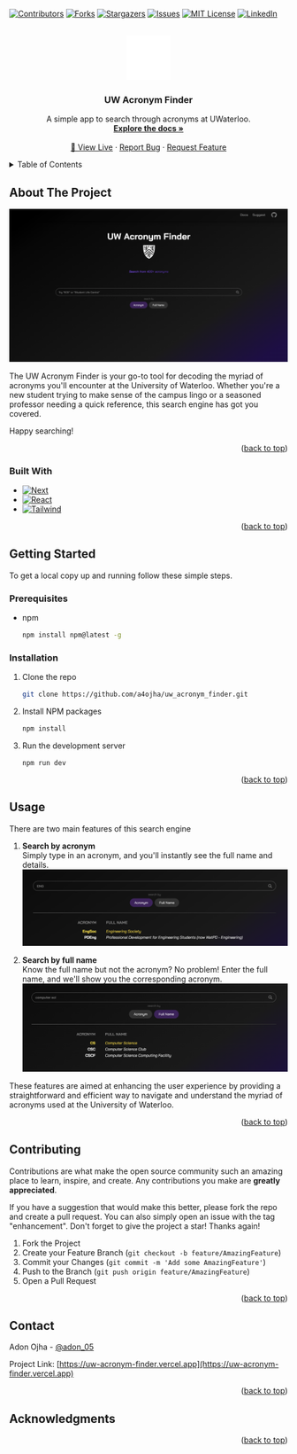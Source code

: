 <!-- Improved compatibility of back to top link: See: https://github.com/othneildrew/Best-README-Template/pull/73 -->
<a id="readme-top"></a>
<!--
*** Thanks for checking out the Best-README-Template. If you have a suggestion
*** that would make this better, please fork the repo and create a pull request
*** or simply open an issue with the tag "enhancement".
*** Don't forget to give the project a star!
*** Thanks again! Now go create something AMAZING! :D
-->



<!-- PROJECT SHIELDS -->
<!--
*** I'm using markdown "reference style" links for readability.
*** Reference links are enclosed in brackets [ ] instead of parentheses ( ).
*** See the bottom of this document for the declaration of the reference variables
*** for contributors-url, forks-url, etc. This is an optional, concise syntax you may use.
*** https://www.markdownguide.org/basic-syntax/#reference-style-links
-->
[![Contributors][contributors-shield]][contributors-url]
[![Forks][forks-shield]][forks-url]
[![Stargazers][stars-shield]][stars-url]
[![Issues][issues-shield]][issues-url]
[![MIT License][license-shield]][license-url]
[![LinkedIn][linkedin-shield]][linkedin-url]



<!-- PROJECT LOGO -->
<br />
<div align="center">
  <a href="https://github.com/a4ojha/uw_acronym_finder">
    <img src="public/icon1.png" alt="Logo" width="80" height="80">
  </a>

<h3 align="center">UW Acronym Finder</h3>

  <p align="center">
    A simple app to search through acronyms at UWaterloo.
    <br />
    <a href="https://github.com/a4ojha/uw_acronym_finder"><strong>Explore the docs »</strong></a>
    <br />
    <br />
    <a href="https://uw-acronym-finder.vercel.app">🚀 View Live</a>
    ·
    <a href="https://github.com/a4ojha/uw_acronym_finder/issues/new?labels=bug&template=bug-report---.md">Report Bug</a>
    ·
    <a href="https://github.com/a4ojha/uw_acronym_finder/issues/new?labels=enhancement&template=feature-request---.md">Request Feature</a>
  </p>
</div>



<!-- TABLE OF CONTENTS -->
<details>
  <summary>Table of Contents</summary>
  <ol>
    <li>
      <a href="#about-the-project">About The Project</a>
      <ul>
        <li><a href="#built-with">Built With</a></li>
      </ul>
    </li>
    <li>
      <a href="#getting-started">Getting Started</a>
      <ul>
        <li><a href="#prerequisites">Prerequisites</a></li>
        <li><a href="#installation">Installation</a></li>
      </ul>
    </li>
    <li><a href="#usage">Usage</a></li>
    <!-- <li><a href="#roadmap">Roadmap</a></li> -->
    <li><a href="#contributing">Contributing</a></li>
    <!-- <li><a href="#license">License</a></li> -->
    <li><a href="#contact">Contact</a></li>
    <li><a href="#acknowledgments">Acknowledgments</a></li>
  </ol>
</details>



<!-- ABOUT THE PROJECT -->
## About The Project

[![Product Name Screen Shot][product-screenshot]](https://example.com)

The UW Acronym Finder is your go-to tool for decoding the myriad of acronyms you'll encounter at the University of Waterloo. Whether you're a new student trying to make sense of the campus lingo or a seasoned professor needing a quick reference, this search engine has got you covered.

Happy searching!

<p align="right">(<a href="#readme-top">back to top</a>)</p>



### Built With

* [![Next][Next.js]][Next-url]
* [![React][React.js]][React-url]
* [![Tailwind][Tailwindcss]][Tailwind-url]


<p align="right">(<a href="#readme-top">back to top</a>)</p>



<!-- GETTING STARTED -->
## Getting Started

To get a local copy up and running follow these simple steps.

### Prerequisites


* npm
  ```sh
  npm install npm@latest -g
  ```

### Installation

1. Clone the repo
   ```sh
   git clone https://github.com/a4ojha/uw_acronym_finder.git
   ```
2. Install NPM packages
   ```sh
   npm install
   ```
3. Run the development server
    ```
    npm run dev
    ```

<p align="right">(<a href="#readme-top">back to top</a>)</p>



<!-- USAGE EXAMPLES -->
## Usage

There are two main features of this search engine  

1. **Search by acronym**  
    Simply type in an acronym, and you'll instantly see the full name and details.
[![Demo][demo-screenshot]](https://example.com)  

2. **Search by full name**  
    Know the full name but not the acronym? No problem! Enter the full name, and we'll show you the corresponding acronym.  
[![Demo2][demo-screenshot2]](https://example.com)  

These features are aimed at enhancing the user experience by providing a straightforward and efficient way to navigate and understand the myriad of acronyms used at the University of Waterloo.


<!-- _For more examples, please refer to the [Documentation](https://example.com)_ -->

<p align="right">(<a href="#readme-top">back to top</a>)</p>



<!-- ROADMAP -->
<!-- ## Roadmap

- [ ] Feature 1
- [ ] Feature 2
- [ ] Feature 3
    - [ ] Nested Feature

See the [open issues](https://github.com/a4ojha/uw_acronym_finder/issues) for a full list of proposed features (and known issues).

<p align="right">(<a href="#readme-top">back to top</a>)</p> -->



<!-- CONTRIBUTING -->
## Contributing

Contributions are what make the open source community such an amazing place to learn, inspire, and create. Any contributions you make are **greatly appreciated**.

If you have a suggestion that would make this better, please fork the repo and create a pull request. You can also simply open an issue with the tag "enhancement".
Don't forget to give the project a star! Thanks again!

1. Fork the Project
2. Create your Feature Branch (`git checkout -b feature/AmazingFeature`)
3. Commit your Changes (`git commit -m 'Add some AmazingFeature'`)
4. Push to the Branch (`git push origin feature/AmazingFeature`)
5. Open a Pull Request

<p align="right">(<a href="#readme-top">back to top</a>)</p>



<!-- LICENSE -->
<!-- ## License

Distributed under the MIT License. See `LICENSE.txt` for more information.

<p align="right">(<a href="#readme-top">back to top</a>)</p> -->



<!-- CONTACT -->
## Contact

Adon Ojha - [@adon_05](https://twitter.com/adon_05)

Project Link: [https://uw-acronym-finder.vercel.app](https://uw-acronym-finder.vercel.app)

<p align="right">(<a href="#readme-top">back to top</a>)</p>



<!-- ACKNOWLEDGMENTS -->
## Acknowledgments

<p align="right">(<a href="#readme-top">back to top</a>)</p>



<!-- MARKDOWN LINKS & IMAGES -->
<!-- https://www.markdownguide.org/basic-syntax/#reference-style-links -->
[contributors-shield]: https://img.shields.io/github/contributors/a4ojha/uw_acronym_finder.svg?style=for-the-badge
[contributors-url]: https://github.com/a4ojha/uw_acronym_finder/graphs/contributors
[forks-shield]: https://img.shields.io/github/forks/a4ojha/uw_acronym_finder.svg?style=for-the-badge
[forks-url]: https://github.com/a4ojha/uw_acronym_finder/network/members
[stars-shield]: https://img.shields.io/github/stars/a4ojha/uw_acronym_finder.svg?style=for-the-badge
[stars-url]: https://github.com/a4ojha/uw_acronym_finder/stargazers
[issues-shield]: https://img.shields.io/github/issues/a4ojha/uw_acronym_finder.svg?style=for-the-badge
[issues-url]: https://github.com/a4ojha/uw_acronym_finder/issues
[license-shield]: https://img.shields.io/github/license/a4ojha/uw_acronym_finder.svg?style=for-the-badge
[license-url]: https://github.com/a4ojha/uw_acronym_finder/blob/master/LICENSE.txt
[linkedin-shield]: https://img.shields.io/badge/-LinkedIn-black.svg?style=for-the-badge&logo=linkedin&colorB=555
[linkedin-url]: https://linkedin.com/in/adonojha/
[product-screenshot]: public/product-screenshot.png
[demo-screenshot]: public/demo.png
[demo-screenshot2]: public/demo2.png
[Next.js]: https://img.shields.io/badge/next.js-000000?style=for-the-badge&logo=nextdotjs&logoColor=white
[Next-url]: https://nextjs.org/
[React.js]: https://img.shields.io/badge/React-20232A?style=for-the-badge&logo=react&logoColor=61DAFB
[React-url]: https://reactjs.org/
[Vue.js]: https://img.shields.io/badge/Vue.js-35495E?style=for-the-badge&logo=vuedotjs&logoColor=4FC08D
[Vue-url]: https://vuejs.org/
[Angular.io]: https://img.shields.io/badge/Angular-DD0031?style=for-the-badge&logo=angular&logoColor=white
[Angular-url]: https://angular.io/
[Svelte.dev]: https://img.shields.io/badge/Svelte-4A4A55?style=for-the-badge&logo=svelte&logoColor=FF3E00
[Svelte-url]: https://svelte.dev/
[Laravel.com]: https://img.shields.io/badge/Laravel-FF2D20?style=for-the-badge&logo=laravel&logoColor=white
[Laravel-url]: https://laravel.com
[Bootstrap.com]: https://img.shields.io/badge/Bootstrap-563D7C?style=for-the-badge&logo=bootstrap&logoColor=white
[Bootstrap-url]: https://getbootstrap.com
[JQuery.com]: https://img.shields.io/badge/jQuery-0769AD?style=for-the-badge&logo=jquery&logoColor=white
[JQuery-url]: https://jquery.com 
[Tailwindcss]: https://img.shields.io/badge/tailwind-161D2D?style=for-the-badge&logo=tailwindcss&logoColor=16BECB
[Tailwind-url]: https://tailwindcss.com 
